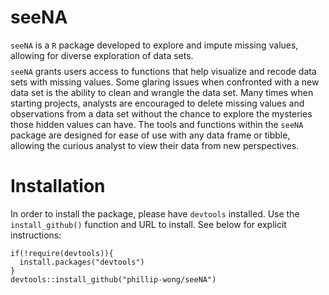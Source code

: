 # seeNA

`seeNA` is a `R` package developed to explore and impute missing values, allowing for diverse exploration of data sets.
$$$$
`seeNA` grants users access to functions that help visualize and recode data sets with missing values. Some glaring issues when confronted with a new data set is
the ability to clean and wrangle the data set. Many times when starting projects, analysts are encouraged to delete missing values and observations from a data 
set without the chance to explore the mysteries those hidden values can have. The tools and functions within the `seeNA` package are designed for ease of use 
with any data frame or tibble, allowing the curious analyst to view their data from new perspectives.

# Installation

In order to install the package, please have `devtools` installed. Use the `install_github()` function and URL to install. See below for explicit instructions:
```
if(!require(devtools)){
  install.packages("devtools")
}
devtools::install_github("phillip-wong/seeNA")
```

